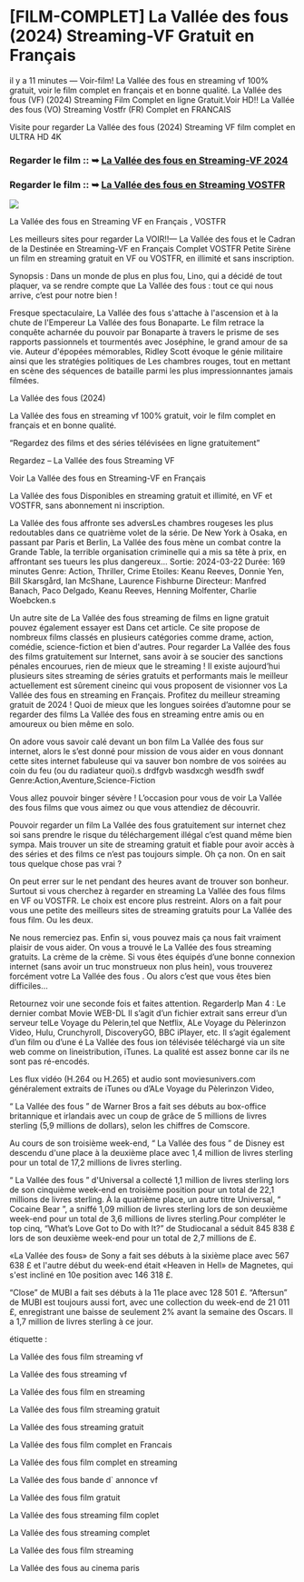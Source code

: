 # [FILM-COMPLET] La Vallée des fous (2024) Streaming-VF Gratuit en Français

il y a 11 minutes — Voir-film! La Vallée des fous en streaming vf 100% gratuit, voir le film complet en français et en bonne qualité. La Vallée des fous (VF) (2024) Streaming Film Complet en ligne Gratuit.Voir HD!! La Vallée des fous (VO) Streaming Vostfr (FR) Complet en FRANCAIS

Visite pour regarder La Vallée des fous (2024) Streaming VF film complet en ULTRA HD 4K

### Regarder le film :: ➥ [La Vallée des fous en Streaming-VF 2024](https://t.co/UqxsHEjW61)

### Regarder le film :: ➥ [La Vallée des fous en Streaming VOSTFR](https://t.co/UqxsHEjW61)

<p dir="auto"><a href="https://t.co/UqxsHEjW61" title="PLAY NOW" rel="nofollow"><img src="https://i.imgur.com/jhNGoEt.gif" style="max-width: 100%;"></a></p>

La Vallée des fous en Streaming VF en Français , VOSTFR

Les meilleurs sites pour regarder La VOIR!!— La Vallée des fous et le Cadran de la Destinée en Streaming-VF en Français Complet VOSTFR Petite Sirène un film en streaming gratuit en VF ou VOSTFR, en illimité et sans inscription.

Synopsis : Dans un monde de plus en plus fou, Lino, qui a décidé de tout plaquer, va se rendre compte que La Vallée des fous : tout ce qui nous arrive, c’est pour notre bien !

Fresque spectaculaire, La Vallée des fous s'attache à l'ascension et à la chute de l'Empereur La Vallée des fous Bonaparte. Le film retrace la conquête acharnée du pouvoir par Bonaparte à travers le prisme de ses rapports passionnels et tourmentés avec Joséphine, le grand amour de sa vie. Auteur d'épopées mémorables, Ridley Scott évoque le génie militaire ainsi que les stratégies politiques de Les chambres rouges, tout en mettant en scène des séquences de bataille parmi les plus impressionnantes jamais filmées.

La Vallée des fous (2024)

La Vallée des fous en streaming vf 100% gratuit, voir le film complet en français et en bonne qualité.

“Regardez des films et des séries télévisées en ligne gratuitement”

Regardez – La Vallée des fous Streaming VF

Voir La Vallée des fous en Streaming-VF en Français

La Vallée des fous Disponibles en streaming gratuit et illimité, en VF et VOSTFR, sans abonnement ni inscription.

La Vallée des fous affronte ses adversLes chambres rougeses les plus redoutables dans ce quatrième volet de la série. De New York à Osaka, en passant par Paris et Berlin, La Vallée des fous mène un combat contre la Grande Table, la terrible organisation criminelle qui a mis sa tête à prix, en affrontant ses tueurs les plus dangereux... Sortie: 2024-03-22 Durée: 169 minutes Genre: Action, Thriller, Crime Etoiles: Keanu Reeves, Donnie Yen, Bill Skarsgård, Ian McShane, Laurence Fishburne Directeur: Manfred Banach, Paco Delgado, Keanu Reeves, Henning Molfenter, Charlie Woebcken.s

Un autre site de La Vallée des fous streaming de films en ligne gratuit pouvez également essayer est Dans cet article. Ce site propose de nombreux films classés en plusieurs catégories comme drame, action, comédie, science-fiction et bien d'autres. Pour regarder La Vallée des fous des films gratuitement sur Internet, sans avoir à se soucier des sanctions pénales encourues, rien de mieux que le streaming ! Il existe aujourd’hui plusieurs sites streaming de séries gratuits et performants mais le meilleur actuellement est sûrement cineinc qui vous proposent de visionner vos La Vallée des fous en streaming en Français. Profitez du meilleur streaming gratuit de 2024 ! Quoi de mieux que les longues soirées d’automne pour se regarder des films La Vallée des fous en streaming entre amis ou en amoureux ou bien même en solo.

On adore vous savoir calé devant un bon film La Vallée des fous sur internet, alors le s’est donné pour mission de vous aider en vous donnant cette sites internet fabuleuse qui va sauver bon nombre de vos soirées au coin du feu (ou du radiateur quoi).s drdfgvb wasdxcgh wesdfh swdf Genre:Action,Aventure,Science-Fiction

Vous allez pouvoir binger sévère ! L’occasion pour vous de voir La Vallée des fous films que vous aimez ou que vous attendiez de découvrir.

Pouvoir regarder un film La Vallée des fous gratuitement sur internet chez soi sans prendre le risque du téléchargement illégal c’est quand même bien sympa. Mais trouver un site de streaming gratuit et fiable pour avoir accès à des séries et des films ce n’est pas toujours simple. Oh ça non. On en sait tous quelque chose pas vrai ?

On peut errer sur le net pendant des heures avant de trouver son bonheur. Surtout si vous cherchez à regarder en streaming La Vallée des fous films en VF ou VOSTFR. Le choix est encore plus restreint. Alors on a fait pour vous une petite des meilleurs sites de streaming gratuits pour La Vallée des fous film. Ou les deux.

Ne nous remerciez pas. Enfin si, vous pouvez mais ça nous fait vraiment plaisir de vous aider. On vous a trouvé le La Vallée des fous streaming gratuits. La crème de la crème. Si vous êtes équipés d’une bonne connexion internet (sans avoir un truc monstrueux non plus hein), vous trouverez forcément votre La Vallée des fous . Ou alors c’est que vous êtes bien difficiles…

Retournez voir une seconde fois et faites attention. RegarderIp Man 4 : Le dernier combat Movie WEB-DL Il s’agit d’un fichier extrait sans erreur d’un serveur telLe Voyage du Pèlerin,tel que Netflix, ALe Voyage du Pèlerinzon Video, Hulu, Crunchyroll, DiscoveryGO, BBC iPlayer, etc. Il s’agit également d’un film ou d’une é La Vallée des fous ion télévisée téléchargé via un site web comme on lineistribution, iTunes. La qualité est assez bonne car ils ne sont pas ré-encodés.

Les flux vidéo (H.264 ou H.265) et audio sont moviesunivers.com généralement extraits de iTunes ou d’ALe Voyage du Pèlerinzon Video,

“ La Vallée des fous ” de Warner Bros a fait ses débuts au box-office britannique et irlandais avec un coup de grâce de 5 millions de livres sterling (5,9 millions de dollars), selon les chiffres de Comscore.

Au cours de son troisième week-end, “ La Vallée des fous ” de Disney est descendu d'une place à la deuxième place avec 1,4 million de livres sterling pour un total de 17,2 millions de livres sterling.

“ La Vallée des fous ” d'Universal a collecté 1,1 million de livres sterling lors de son cinquième week-end en troisième position pour un total de 22,1 millions de livres sterling. À la quatrième place, un autre titre Universal, “ Cocaine Bear ”, a sniffé 1,09 million de livres sterling lors de son deuxième week-end pour un total de 3,6 millions de livres sterling.Pour compléter le top cinq, “What’s Love Got to Do with It?” de Studiocanal a séduit 845 838 £ lors de son deuxième week-end pour un total de 2,7 millions de £.

«La Vallée des fous» de Sony a fait ses débuts à la sixième place avec 567 638 £ et l'autre début du week-end était «Heaven in Hell» de Magnetes, qui s'est incliné en 10e position avec 146 318 £.

“Close” de MUBI a fait ses débuts à la 11e place avec 128 501 £. “Aftersun” de MUBI est toujours aussi fort, avec une collection du week-end de 21 011 £, enregistrant une baisse de seulement 2% avant la semaine des Oscars. Il a 1,7 million de livres sterling à ce jour.

étiquette :

La Vallée des fous film streaming vf

La Vallée des fous streaming vf

La Vallée des fous film en streaming

La Vallée des fous film streaming gratuit

La Vallée des fous streaming gratuit

La Vallée des fous film complet en Francais

La Vallée des fous film complet en streaming

La Vallée des fous bande d` annonce vf

La Vallée des fous film gratuit

La Vallée des fous streaming film coplet

La Vallée des fous streaming complet

La Vallée des fous film streaming

La Vallée des fous au cinema paris

